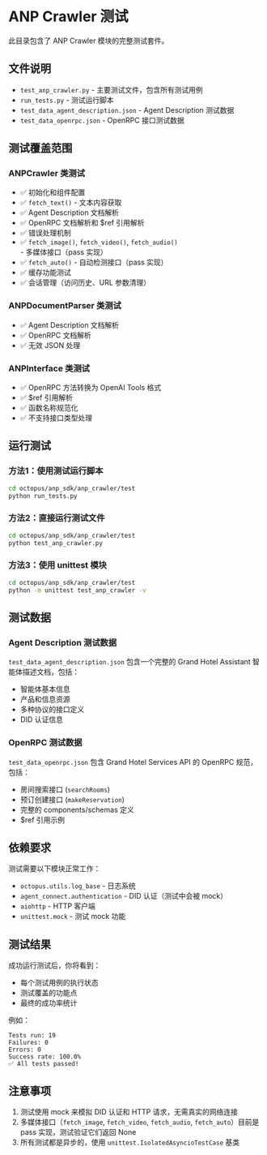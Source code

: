 # ANP Crawler 测试

此目录包含了 ANP Crawler 模块的完整测试套件。

## 文件说明

- `test_anp_crawler.py` - 主要测试文件，包含所有测试用例
- `run_tests.py` - 测试运行脚本
- `test_data_agent_description.json` - Agent Description 测试数据
- `test_data_openrpc.json` - OpenRPC 接口测试数据

## 测试覆盖范围

### ANPCrawler 类测试
- ✅ 初始化和组件配置
- ✅ `fetch_text()` - 文本内容获取
- ✅ Agent Description 文档解析
- ✅ OpenRPC 文档解析和 $ref 引用解析
- ✅ 错误处理机制
- ✅ `fetch_image()`, `fetch_video()`, `fetch_audio()` - 多媒体接口（pass 实现）
- ✅ `fetch_auto()` - 自动检测接口（pass 实现）
- ✅ 缓存功能测试
- ✅ 会话管理（访问历史、URL 参数清理）

### ANPDocumentParser 类测试
- ✅ Agent Description 文档解析
- ✅ OpenRPC 文档解析
- ✅ 无效 JSON 处理

### ANPInterface 类测试
- ✅ OpenRPC 方法转换为 OpenAI Tools 格式
- ✅ $ref 引用解析
- ✅ 函数名称规范化
- ✅ 不支持接口类型处理

## 运行测试

### 方法1：使用测试运行脚本
```bash
cd octopus/anp_sdk/anp_crawler/test
python run_tests.py
```

### 方法2：直接运行测试文件
```bash
cd octopus/anp_sdk/anp_crawler/test
python test_anp_crawler.py
```

### 方法3：使用 unittest 模块
```bash
cd octopus/anp_sdk/anp_crawler/test
python -m unittest test_anp_crawler -v
```

## 测试数据

### Agent Description 测试数据
`test_data_agent_description.json` 包含一个完整的 Grand Hotel Assistant 智能体描述文档，包括：
- 智能体基本信息
- 产品和信息资源
- 多种协议的接口定义
- DID 认证信息

### OpenRPC 测试数据
`test_data_openrpc.json` 包含 Grand Hotel Services API 的 OpenRPC 规范，包括：
- 房间搜索接口 (`searchRooms`)
- 预订创建接口 (`makeReservation`)
- 完整的 components/schemas 定义
- $ref 引用示例

## 依赖要求

测试需要以下模块正常工作：
- `octopus.utils.log_base` - 日志系统
- `agent_connect.authentication` - DID 认证（测试中会被 mock）
- `aiohttp` - HTTP 客户端
- `unittest.mock` - 测试 mock 功能

## 测试结果

成功运行测试后，你将看到：
- 每个测试用例的执行状态
- 测试覆盖的功能点
- 最终的成功率统计

例如：
```
Tests run: 19
Failures: 0
Errors: 0
Success rate: 100.0%
✅ All tests passed!
```

## 注意事项

1. 测试使用 mock 来模拟 DID 认证和 HTTP 请求，无需真实的网络连接
2. 多媒体接口（`fetch_image`, `fetch_video`, `fetch_audio`, `fetch_auto`）目前是 pass 实现，测试验证它们返回 None
3. 所有测试都是异步的，使用 `unittest.IsolatedAsyncioTestCase` 基类